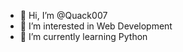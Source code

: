 - 👋 Hi, I’m @Quack007
- 👀 I’m interested in Web Development
- 🌱 I’m currently learning Python


<!---
Quack007/Quack007 is a ✨ special ✨ repository because its `README.md` (this file) appears on your GitHub profile.
You can click the Preview link to take a look at your changes.
--->
